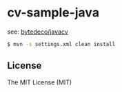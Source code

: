 # cv-sample-java

see: [bytedeco/javacv](//github.com/bytedeco/javacv)

``` bash
$ mvn -s settings.xml clean install
```

## License

The MIT License (MIT)
